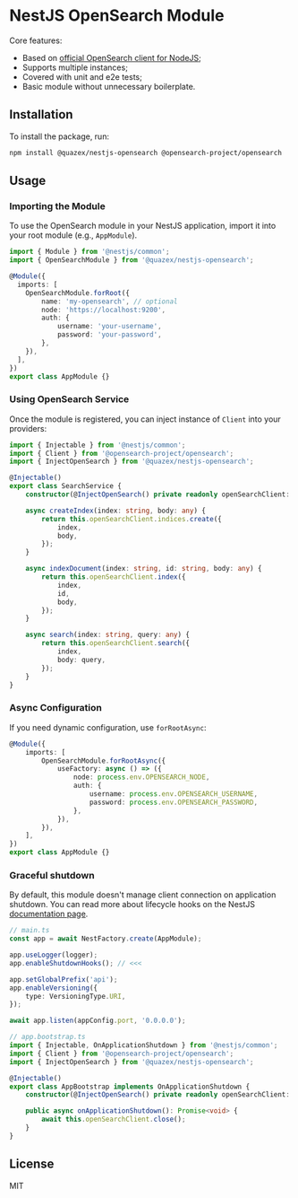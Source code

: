 # NestJS OpenSearch Module

Core features:

- Based on [official OpenSearch client for NodeJS](https://github.com/opensearch-project/opensearch-js);
- Supports multiple instances;
- Covered with unit and e2e tests;
- Basic module without unnecessary boilerplate.

## Installation

To install the package, run:

```sh
npm install @quazex/nestjs-opensearch @opensearch-project/opensearch
```

## Usage

### Importing the Module

To use the OpenSearch module in your NestJS application, import it into your root module (e.g., `AppModule`).

```typescript
import { Module } from '@nestjs/common';
import { OpenSearchModule } from '@quazex/nestjs-opensearch';

@Module({
  imports: [
    OpenSearchModule.forRoot({
        name: 'my-opensearch', // optional
        node: 'https://localhost:9200',
        auth: {
            username: 'your-username',
            password: 'your-password',
        },
    }),
  ],
})
export class AppModule {}
```

### Using OpenSearch Service

Once the module is registered, you can inject instance of `Client` into your providers:

```typescript
import { Injectable } from '@nestjs/common';
import { Client } from '@opensearch-project/opensearch';
import { InjectOpenSearch } from '@quazex/nestjs-opensearch';

@Injectable()
export class SearchService {
    constructor(@InjectOpenSearch() private readonly openSearchClient: Client) {}

    async createIndex(index: string, body: any) {
        return this.openSearchClient.indices.create({
            index,
            body,
        });
    }

    async indexDocument(index: string, id: string, body: any) {
        return this.openSearchClient.index({
            index,
            id,
            body,
        });
    }

    async search(index: string, query: any) {
        return this.openSearchClient.search({
            index,
            body: query,
        });
    }
}
```

### Async Configuration

If you need dynamic configuration, use `forRootAsync`:

```typescript
@Module({
    imports: [
        OpenSearchModule.forRootAsync({
            useFactory: async () => ({
                node: process.env.OPENSEARCH_NODE,
                auth: {
                    username: process.env.OPENSEARCH_USERNAME,
                    password: process.env.OPENSEARCH_PASSWORD,
                },
            }),
        }),
    ],
})
export class AppModule {}
```

### Graceful shutdown

By default, this module doesn't manage client connection on application shutdown. You can read more about lifecycle hooks on the NestJS [documentation page](https://docs.nestjs.com/fundamentals/lifecycle-events#application-shutdown). 

```typescript
// main.ts
const app = await NestFactory.create(AppModule);

app.useLogger(logger);
app.enableShutdownHooks(); // <<<

app.setGlobalPrefix('api');
app.enableVersioning({
    type: VersioningType.URI,
});

await app.listen(appConfig.port, '0.0.0.0');
```

```typescript
// app.bootstrap.ts
import { Injectable, OnApplicationShutdown } from '@nestjs/common';
import { Client } from '@opensearch-project/opensearch';
import { InjectOpenSearch } from '@quazex/nestjs-opensearch';

@Injectable()
export class AppBootstrap implements OnApplicationShutdown {
    constructor(@InjectOpenSearch() private readonly openSearchClient: Client) {}

    public async onApplicationShutdown(): Promise<void> {
        await this.openSearchClient.close();
    }
}
```

## License

MIT

